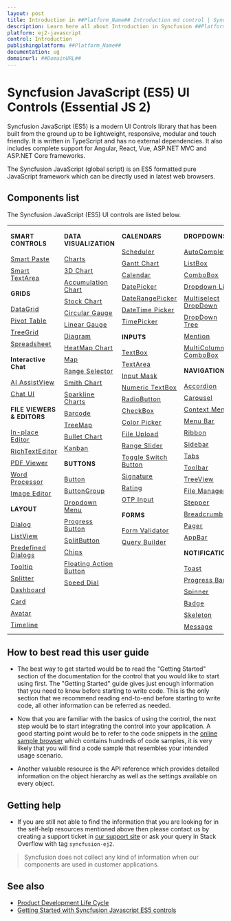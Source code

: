 ```yaml
---
layout: post
title: Introduction in ##Platform_Name## Introduction md control | Syncfusion
description: Learn here all about Introduction in Syncfusion ##Platform_Name## Introduction md control of Syncfusion Essential JS 2 and more.
platform: ej2-javascript
control: Introduction 
publishingplatform: ##Platform_Name##
documentation: ug
domainurl: ##DomainURL##
---
```


# Syncfusion JavaScript (ES5) UI Controls (Essential JS 2)

Syncfusion JavaScript (ES5) is a modern UI Controls library that has been built from the ground up to be lightweight, responsive, modular and touch friendly. It is written in TypeScript and has no external dependencies. It also includes complete support for Angular, React, Vue, ASP.NET MVC and ASP.NET Core frameworks.

The Syncfusion JavaScript (global script) is an ES5 formatted pure JavaScript framework which can be directly used in latest web browsers.

## Components list

The Syncfusion JavaScript (ES5) UI controls are listed below.

<style>

tr
{
border:0 !important;
}

td
{
border:0 !important;
vertical-align: top;
}

.controlanchorlink
{
text-decoration: none!important;
font-size: 14px!important;
text-align: left!important;
padding: 5px 0px;
letter-spacing: 1px;
}
.controlcategory
{
font-size: 14px!important;
text-align: left!important;
font-weight: bold!important;
letter-spacing: 0.7px;
}
}

</style>

<table id="table" style="border: 0px;">
<tbody>
<colgroup>
<col style="width: 25%">
<col style="width: 25%">
<col style="width: 25%">
<col style="width: 25%">
</colgroup>
</tbody>
<tr>
    <td>
        <div><p class="controlcategory">SMART CONTROLS</p></div>
        <div class="controlanchorlink"><a target="_self" href="https://ej2.syncfusion.com/javascript/documentation/smart-paste-button/es5-getting-started">Smart Paste</a></div>
        <div class="controlanchorlink"><a target="_self" href="https://ej2.syncfusion.com/javascript/documentation/smart-textarea/es5-getting-started">Smart TextArea</a></div>
        <div><p class="controlcategory">GRIDS</p></div>
        <div class="controlanchorlink"><a target="_self" href="https://ej2.syncfusion.com/javascript/documentation/grid/getting-started">DataGrid</a></div>
        <div class="controlanchorlink"><a target="_self" href="https://ej2.syncfusion.com/javascript/documentation/pivotview/getting-started">Pivot Table</a></div>
        <div class="controlanchorlink"><a target="_self" href="https://ej2.syncfusion.com/javascript/documentation/treegrid/getting-started">TreeGrid</a></div>
         <div class="controlanchorlink"><a target="_self" href="https://ej2.syncfusion.com/javascript/documentation/spreadsheet/getting-started">Spreadsheet</a></div>
          <div><p class="controlcategory">Interactive Chat</p></div>
        <div class="controlanchorlink"><a target="_self" href="https://ej2.syncfusion.com/javascript/documentation/ai-assistview/es5-getting-started">AI AssistView</a></div>
        <div class="controlanchorlink"><a target="_self" href="https://ej2.syncfusion.com/javascript/documentation/chat-ui/es5-getting-started">Chat UI</a></div>
        <div><p class="controlcategory">FILE VIEWERS & EDITORS</p></div>
        <div class="controlanchorlink"><a target="_self" href="https://ej2.syncfusion.com/javascript/documentation/in-place-editor/es5-getting-started">In-place Editor</a></div>
        <div class="controlanchorlink"><a target="_self" href="https://ej2.syncfusion.com/javascript/documentation/rich-text-editor/getting-started">RichTextEditor</a></div>
        <div class="controlanchorlink"><a target="_self" href="https://ej2.syncfusion.com/javascript/documentation/pdfviewer/getting-started">PDF Viewer</a></div>
        <div class="controlanchorlink"><a target="_self" href="https://ej2.syncfusion.com/javascript/documentation/document-editor/getting-started">Word Processor</a></div>
        <div class="controlanchorlink"><a target="_self" href="https://ej2.syncfusion.com/javascript/documentation/image-editor/es5-getting-started">Image Editor</a></div>
        <div><p class="controlcategory">LAYOUT</p></div>
        <div class="controlanchorlink"><a target="_self" href="https://ej2.syncfusion.com/javascript/documentation/dialog/es5-getting-started">Dialog</a></div>
        <div class="controlanchorlink"><a target="_self" href="https://ej2.syncfusion.com/javascript/documentation/listview/getting-started">ListView</a></div>
        <div class="controlanchorlink"><a target="_self" href="https://ej2.syncfusion.com/javascript/documentation/predefined-dialogs/es5-getting-started">Predefined Dialogs</a></div>
        <div class="controlanchorlink"><a target="_self" href="https://ej2.syncfusion.com/javascript/documentation/tooltip/getting-started">Tooltip</a></div>
        <div class="controlanchorlink"><a target="_self" href="https://ej2.syncfusion.com/javascript/documentation/splitter/es5-getting-started">Splitter</a></div>
        <div class="controlanchorlink"><a target="_self" href="https://ej2.syncfusion.com/javascript/documentation/dashboard-layout/es5-getting-started">Dashboard</a></div>
        <div class="controlanchorlink"><a target="_self" href="https://ej2.syncfusion.com/javascript/documentation/card/getting-started">Card</a></div>
        <div class="controlanchorlink"><a target="_self" href="https://ej2.syncfusion.com/javascript/documentation/avatar/es5-getting-started">Avatar</a></div>
        <div class="controlanchorlink"><a target="_self" href="https://ej2.syncfusion.com/javascript/documentation/timeline/es5-getting-started">Timeline</a></div>
    </td>
    <td>
        <div><p class="controlcategory">DATA VISUALIZATION</p></div>
        <div class="controlanchorlink"><a target="_self" href="https://ej2.syncfusion.com/javascript/documentation/chart/es5-getting-started">Charts</a></div>
        <div class="controlanchorlink"><a target="_self" href="https://ej2.syncfusion.com/javascript/documentation/3d-chart/es5-getting-started">3D Chart</a></div>
        <div class="controlanchorlink"><a target="_self" href="https://ej2.syncfusion.com/javascript/documentation/accumulation-chart/es5-getting-started">Accumulation Chart</a></div>
        <div class="controlanchorlink"><a target="_self" href="https://ej2.syncfusion.com/javascript/documentation/stock-chart/es5-getting-started">Stock Chart</a></div>
        <div class="controlanchorlink"><a target="_self" href="https://ej2.syncfusion.com/javascript/documentation/circular-gauge/es5-getting-started">Circular Gauge</a></div>
        <div class="controlanchorlink"><a target="_self" href="https://ej2.syncfusion.com/javascript/documentation/linear-gauge/es5-getting-started">Linear Gauge</a></div>
        <div class="controlanchorlink"><a target="_self" href="https://ej2.syncfusion.com/javascript/documentation/diagram/getting-started">Diagram </a></div>
        <div class="controlanchorlink"><a target="_self" href="https://ej2.syncfusion.com/javascript/documentation/heatmap-chart/getting-started">HeatMap Chart</a></div>
        <div class="controlanchorlink"><a target="_self" href="https://ej2.syncfusion.com/javascript/documentation/maps/es5-getting-started">Map</a></div>
        <div class="controlanchorlink"><a target="_self" href="https://ej2.syncfusion.com/javascript/documentation/range-navigator/getting-started">Range Selector</a></div>
        <div class="controlanchorlink"><a target="_self" href="https://ej2.syncfusion.com/javascript/documentation/smithchart/getting-started">Smith Chart</a></div>
        <div class="controlanchorlink"><a target="_self" href="https://ej2.syncfusion.com/javascript/documentation/sparkline/es5-getting-started">Sparkline Charts</a></div>
        <div class="controlanchorlink"><a target="_self" href="https://ej2.syncfusion.com/javascript/documentation/barcode/getting-started">Barcode</a></div>
        <div class="controlanchorlink"><a target="_self" href="https://ej2.syncfusion.com/javascript/documentation/treemap/es5-getting-started">TreeMap</a></div>
        <div class="controlanchorlink"><a target="_self" href="https://ej2.syncfusion.com/javascript/documentation/bullet-chart/getting-started">Bullet Chart</a></div>
        <div class="controlanchorlink"><a target="_self" href="https://ej2.syncfusion.com/javascript/documentation/kanban/es5-getting-started">Kanban</a></div>
        <div><p class="controlcategory">BUTTONS</p></div>
        <div class="controlanchorlink"><a target="_self" href="https://ej2.syncfusion.com/javascript/documentation/button/es5-getting-started">Button</a></div>
        <div class="controlanchorlink"><a target="_self" href="https://ej2.syncfusion.com/javascript/documentation/button-group/getting-started">ButtonGroup</a></div>
        <div class="controlanchorlink"><a target="_self" href="https://ej2.syncfusion.com/javascript/documentation/drop-down-button/es5-getting-started">Dropdown Menu</a></div>
        <div class="controlanchorlink"><a target="_self" href="https://ej2.syncfusion.com/javascript/documentation/progress-button/es5-getting-started">Progress Button</a></div>
        <div class="controlanchorlink"><a target="_self" href="https://ej2.syncfusion.com/javascript/documentation/split-button/es5-getting-started">SplitButton</a></div>
        <div class="controlanchorlink"><a target="_self" href="https://ej2.syncfusion.com/javascript/documentation/chips/getting-started">Chips</a></div>
        <div class="controlanchorlink"><a target="_self" href="https://ej2.syncfusion.com/javascript/documentation/floating-action-button/es5-getting-started">Floating Action Button</a></div>
        <div class="controlanchorlink"><a target="_self" href="https://ej2.syncfusion.com/javascript/documentation/speed-dial/es5-getting-started">Speed Dial</a></div>
    </td>
    <td>
        <div><p class="controlcategory">CALENDARS</p></div>
        <div class="controlanchorlink"><a target="_self" href="https://ej2.syncfusion.com/javascript/documentation/schedule/getting-started">Scheduler</a></div>
        <div class="controlanchorlink"><a target="_self" href="https://ej2.syncfusion.com/javascript/documentation/gantt/es5-getting-started">Gantt Chart</a></div>
        <div class="controlanchorlink"><a target="_self" href="https://ej2.syncfusion.com/javascript/documentation/calendar/es5-getting-started">Calendar</a></div>
        <div class="controlanchorlink"><a target="_self" href="https://ej2.syncfusion.com/javascript/documentation/datepicker/es5-getting-started">DatePicker</a></div>
        <div class="controlanchorlink"><a target="_self" href="https://ej2.syncfusion.com/javascript/documentation/daterangepicker/es5-getting-started">DateRangePicker</a></div>
        <div class="controlanchorlink"><a target="_self" href="https://ej2.syncfusion.com/javascript/documentation/datetimepicker/es5-getting-started">DateTime Picker</a></div>
        <div class="controlanchorlink"><a target="_self" href="https://ej2.syncfusion.com/javascript/documentation/timepicker/es5-getting-started">TimePicker</a></div>
        <div><p class="controlcategory">INPUTS</p></div>
        <div class="controlanchorlink"><a target="_self" href="https://ej2.syncfusion.com/javascript/documentation/textbox/es5-getting-started">TextBox</a></div>
        <div class="controlanchorlink"><a target="_self" href="https://ej2.syncfusion.com/javascript/documentation/textarea/es5-getting-started">TextArea</a></div>
        <div class="controlanchorlink"><a target="_self" href="https://ej2.syncfusion.com/javascript/documentation/maskedtextbox/es5-getting-started">Input Mask</a></div>
        <div class="controlanchorlink"><a target="_self" href="https://ej2.syncfusion.com/javascript/documentation/numerictextbox/es5-getting-started">Numeric TextBox</a></div>
        <div class="controlanchorlink"><a target="_self" href="https://ej2.syncfusion.com/javascript/documentation/radio-button/es5-getting-started">RadioButton</a></div>
        <div class="controlanchorlink"><a target="_self" href="https://ej2.syncfusion.com/javascript/documentation/check-box/es5-getting-started">CheckBox</a></div>
        <div class="controlanchorlink"><a target="_self" href="https://ej2.syncfusion.com/javascript/documentation/color-picker/es5-getting-started">Color Picker</a></div>
        <div class="controlanchorlink"><a target="_self" href="https://ej2.syncfusion.com/javascript/documentation/uploader/es5-getting-started">File Upload</a></div>
        <div class="controlanchorlink"><a target="_self" href="https://ej2.syncfusion.com/javascript/documentation/range-slider/getting-started">Range Slider</a></div>
        <div class="controlanchorlink"><a target="_self" href="https://ej2.syncfusion.com/javascript/documentation/switch/es5-getting-started">Toggle Switch Button</a></div>
        <div class="controlanchorlink"><a target="_self" href="https://ej2.syncfusion.com/javascript/documentation/signature/es5-getting-started">Signature</a></div>
        <div class="controlanchorlink"><a target="_self" href="https://ej2.syncfusion.com/javascript/documentation/rating/es5-getting-started">Rating</a></div>
        <div class="controlanchorlink"><a target="_self" href="https://ej2.syncfusion.com/javascript/documentation/otp-input/es5-getting-started">OTP Input</a></div>
        <div><p class="controlcategory">FORMS</p></div>
        <div class="controlanchorlink"><a target="_self" href="https://ej2.syncfusion.com/javascript/documentation/form-validator/validation-rules">Form Validator</a></div>
        <div class="controlanchorlink"><a target="_self" href="https://ej2.syncfusion.com/javascript/documentation/query-builder/es5-getting-started">Query Builder</a></div>
    </td>
    <td>
        <div><p class="controlcategory">DROPDOWNS</p></div>
        <div class="controlanchorlink"><a target="_self" href="https://ej2.syncfusion.com/javascript/documentation/auto-complete/es5-getting-started">AutoComplete</a></div>
        <div class="controlanchorlink"><a target="_self" href="https://ej2.syncfusion.com/javascript/documentation/list-box/getting-started">ListBox</a></div>
        <div class="controlanchorlink"><a target="_self" href="https://ej2.syncfusion.com/javascript/documentation/combo-box/es5-getting-started">ComboBox</a></div>
        <div class="controlanchorlink"><a target="_self" href="https://ej2.syncfusion.com/javascript/documentation/drop-down-list/es5-getting-started">Dropdown List</a></div>
        <div class="controlanchorlink"><a target="_self" href="https://ej2.syncfusion.com/javascript/documentation/multi-select/es5-getting-started">Multiselect DropDown</a></div>
        <div class="controlanchorlink"><a target="_self" href="https://ej2.syncfusion.com/javascript/documentation/drop-down-tree/es5-getting-started">DropDown Tree</a></div>
        <div class="controlanchorlink"><a target="_self" href="https://ej2.syncfusion.com/javascript/documentation/mention/es5-getting-started">Mention</a></div>
        <div class="controlanchorlink"><a target="_self" href="https://ej2.syncfusion.com/javascript/documentation/multicolumn-combobox/es5-getting-started">MultiColumn ComboBox</a></div>
        <div><p class="controlcategory">NAVIGATION</p></div>
        <div class="controlanchorlink"><a target="_self" href="https://ej2.syncfusion.com/javascript/documentation/accordion/getting-started">Accordion</a></div>
        <div class="controlanchorlink"><a target="_self" href="https://ej2.syncfusion.com/javascript/documentation/carousel/es5-getting-started">Carousel</a></div>
        <div class="controlanchorlink"><a target="_self" href="https://ej2.syncfusion.com/javascript/documentation/context-menu/es5-getting-started">Context Menu</a></div>
        <div class="controlanchorlink"><a target="_self" href="https://ej2.syncfusion.com/javascript/documentation/menu/es5-getting-started">Menu Bar</a></div>
        <div class="controlanchorlink"><a target="_self" href="https://ej2.syncfusion.com/javascript/documentation/ribbon/es5-getting-started">Ribbon</a></div>
        <div class="controlanchorlink"><a target="_self" href="https://ej2.syncfusion.com/javascript/documentation/sidebar/getting-started">Sidebar</a></div>
        <div class="controlanchorlink"><a target="_self" href="https://ej2.syncfusion.com/javascript/documentation/tab/getting-started">Tabs</a></div>
        <div class="controlanchorlink"><a target="_self" href="https://ej2.syncfusion.com/javascript/documentation/toolbar/getting-started">Toolbar</a></div>
        <div class="controlanchorlink"><a target="_self" href="https://ej2.syncfusion.com/javascript/documentation/treeview/es5-getting-started">TreeView</a></div>
        <div class="controlanchorlink"><a target="_self" href="https://ej2.syncfusion.com/javascript/documentation/file-manager/es5-getting-started">File Manager</a></div>
        <div class="controlanchorlink"><a target="_self" href="https://ej2.syncfusion.com/javascript/documentation/stepper/es5-getting-started">Stepper</a></div>
        <div class="controlanchorlink"><a target="_self" href="https://ej2.syncfusion.com/javascript/documentation/breadcrumb/es5-getting-started">Breadcrumb</a></div>
        <div class="controlanchorlink"><a target="_self" href="https://ej2.syncfusion.com/javascript/documentation/pager/getting-started">Pager</a></div>
        <div class="controlanchorlink"><a target="_self" href="https://ej2.syncfusion.com/javascript/documentation/appbar/es5-getting-started">AppBar</a></div>
        <div><p class="controlcategory">NOTIFICATION</p></div>
        <div class="controlanchorlink"><a target="_self" href="https://ej2.syncfusion.com/javascript/documentation/toast/es5-getting-started">Toast</a></div>
        <div class="controlanchorlink"><a target="_self" href="https://ej2.syncfusion.com/javascript/documentation/progressbar/es5-getting-started">Progress Bar</a></div>
        <div class="controlanchorlink"><a target="_self" href="https://ej2.syncfusion.com/javascript/documentation/spinner/es5-getting-started">Spinner</a></div>
        <div class="controlanchorlink"><a target="_self" href="https://ej2.syncfusion.com/javascript/documentation/badge/es5-getting-started">Badge</a></div>
        <div class="controlanchorlink"><a target="_self" href="https://ej2.syncfusion.com/javascript/documentation/skeleton/es5-getting-started">Skeleton</a></div>
        <div class="controlanchorlink"><a target="_self" href="https://ej2.syncfusion.com/javascript/documentation/message/es5-getting-started">Message</a></div>
    </td>
</tr>
</table>

## How to best read this user guide

* The best way to get started would be to read the "Getting Started" section of the
documentation for the control that you would like to start using first. The "Getting Started"
guide gives just enough information that you need to know before starting to write code.
This is the only section that we recommend reading end-to-end before starting to write code,
all other information can be referred as needed.

* Now that you are familiar with the basics of using the control, the next step would
be to start integrating the control into your application. A good starting point
would be to refer to the code snippets in the [online sample browser](https://ej2.syncfusion.com/javascript/demos/)
which contains hundreds of code samples, it is very likely that you will find
a code sample that resembles your intended usage scenario.

* Another valuable resource is the API reference which provides detailed information on
the object hierarchy as well as the settings available on every object.

## Getting help

* If you are still not able to find the information that you are looking for in the
self-help resources mentioned above then please contact us by creating a support ticket
in [our support site](https://syncfusion.com/support) or ask your query in Stack Overflow
with tag `syncfusion-ej2`.

> Syncfusion does not collect any kind of information when our components are used in customer applications.

## See also

* [Product Development Life Cycle](https://www.syncfusion.com/support/product-lifecycle/estudio)
* [Getting Started with Syncfusion Javascript ES5 controls](https://ej2.syncfusion.com/javascript/documentation/getting-started/quick-start)